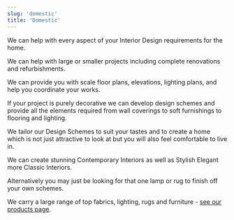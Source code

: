 ```yaml
---
slug: 'domestic'
title: 'Domestic'
---
```


We can help with every aspect of your Interior Design requirements for the home.

We can help with large or smaller projects including complete renovations and refurbishments.

We can provide you with scale floor plans, elevations, lighting plans, and help you coordinate your works.

If your project is purely decorative we can develop design schemes and provide all the elements required from wall coverings to soft furnishings to flooring and lighting.

We tailor our Design Schemes to suit your tastes and to create a home which is not just attractive to look at but you will also feel comfortable to live in.

We can create stunning Contemporary Interiors as well as Stylish Elegant more Classic Interiors.

Alternatively you may just be looking for that one lamp or rug to finish off your own schemes.

We carry a large range of top fabrics, lighting, rugs and furniture - [see our products page](/products).
